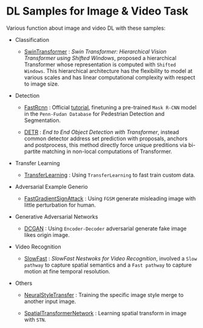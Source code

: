 # DL Samples for Image & Video Task

Various function about image and video DL with these samples:

- Classification

  - [SwinTransformer](SwinTransformer.py) : *Swin Transformer: Hierarchical Vision Transformer using Shifted Windows*, proposed a hierarchical Transformer whose representation is computed with `Shifted Windows`. This hierarchical architecture has the flexibility to model at various scales and has linear computational complexity with respect to image size.

- Detection

  - [FastRcnn](ObjectDetection.py) : Official [tutorial](https://pytorch.org/tutorials/intermediate/torchvision_tutorial.html), finetuning a pre-trained `Mask R-CNN` model in the `Penn-Fudan Database` for Pedestrian Detection and Segmentation.
  
  - [DETR](DETR.py) : *End to End Object Detection with Transformer*, instead common detector address set prediction with proposals, anchors and postprocess, this method directly force unique preditions via bi-partite matching in non-local computations of Transformer.

- Transfer Learning

  - [TransferLearning](transferLearning.py) : Using `TransferLearning` to fast train custom data.

- Adversarial Example Generio

  - [FastGradientSignAttack](FastGradientSignAttack.py) : Using `FGSM` generate misleading image with little perturbation for human.

- Generative Adversarial Networks

  - [DCGAN](DCGAN.py) : Using `Encoder-Decoder` adversarial generate fake image likes origin image.

- Video Recognition

  - [SlowFast](SlowFast.py) : *SlowFast Nestwoks for Video Recognition*, involved a `Slow pathway` to capture spatial semantics and a `Fast pathway` to capture motion at fine temporal resolution.

- Others

  - [NeuralStyleTransfer](NeuralStyleTransfer.py) : Training the specific image style merge to another input image.

  - [SpatialTransformerNetwork](SpatialTransformerNetwork.py) : Learning spatial transform in image with `STN`.
